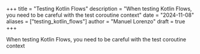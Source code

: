 +++
title = "Testing Kotlin Flows"
description = "When testing Kotlin Flows, you need to be careful with the test coroutine context"
date = "2024-11-08"
aliases = ["testing_kotlin_flows"]
author = "Manuel Lorenzo"
draft = true
+++

When testing Kotlin Flows, you need to be careful with the test coroutine context
